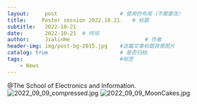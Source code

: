 ```yaml
---
layout:     post   				    # 使用的布局（不需要改）
title:     Poster session 2022.10.21.	# 标题 
subtitle:   2022-10-21
date:       2022-10-21	# 时间
author:     JialinHe						# 作者
header-img: img/post-bg-2015.jpg 	#这篇文章标题背景图片
catalog: true 						# 是否归档
tags:								#标签
    - News
---
```

@The School of Electronics and Information.
![2022_09_09_compressed.jpg](https://gitee.com/plusero/plusero/raw/master/img/picsInURL/2022_10_21_Poster1.jpg)
![2022_09_09_MoonCakes.jpg](https://gitee.com/plusero/plusero/raw/master/img/picsInURL/2022_10_21_Poster2.jpg)
